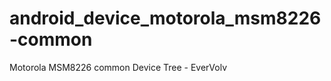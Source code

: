 android_device_motorola_msm8226-common
======================================

Motorola MSM8226 common Device Tree - EverVolv
